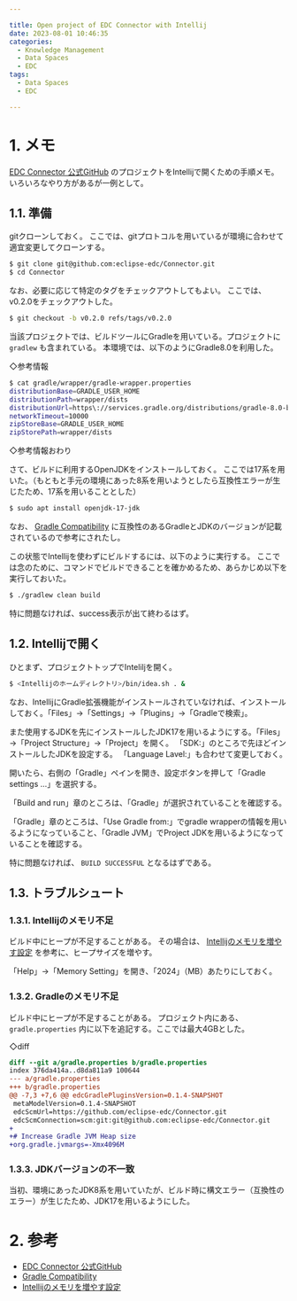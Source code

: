 ```yaml
---

title: Open project of EDC Connector with Intellij
date: 2023-08-01 10:46:35
categories:
  - Knowledge Management
  - Data Spaces
  - EDC
tags:
  - Data Spaces
  - EDC

---
```



# 1. メモ

[EDC Connector 公式GitHub] のプロジェクトをIntellijで開くための手順メモ。
いろいろなやり方があるが一例として。

## 1.1. 準備

gitクローンしておく。
ここでは、gitプロトコルを用いているが環境に合わせて適宜変更してクローンする。

```bash
$ git clone git@github.com:eclipse-edc/Connector.git
$ cd Connector
```

なお、必要に応じて特定のタグをチェックアウトしてもよい。
ここでは、v0.2.0をチェックアウトした。

```bash
$ git checkout -b v0.2.0 refs/tags/v0.2.0
```

当該プロジェクトでは、ビルドツールにGradleを用いている。プロジェクトに `gradlew` も含まれている。
本環境では、以下のようにGradle8.0を利用した。

◇参考情報

```bash
$ cat gradle/wrapper/gradle-wrapper.properties
distributionBase=GRADLE_USER_HOME
distributionPath=wrapper/dists
distributionUrl=https\://services.gradle.org/distributions/gradle-8.0-bin.zip
networkTimeout=10000
zipStoreBase=GRADLE_USER_HOME
zipStorePath=wrapper/dists
```

◇参考情報おわり

さて、ビルドに利用するOpenJDKをインストールしておく。
ここでは17系を用いた。（もともと手元の環境にあった8系を用いようとしたら互換性エラーが生じたため、17系を用いることとした）

```bash
$ sudo apt install openjdk-17-jdk
```

なお、 [Gradle Compatibility] に互換性のあるGradleとJDKのバージョンが記載されているので参考にされたし。

この状態でIntellijを使わずにビルドするには、以下のように実行する。
ここでは念のために、コマンドでビルドできることを確かめるため、あらかじめ以下を実行しておいた。

```bash
$ ./gradlew clean build
```

特に問題なければ、success表示が出て終わるはず。

## 1.2. Intellijで開く

ひとまず、プロジェクトトップでInteliljを開く。

```bash
$ <Intellijのホームディレクトリ>/bin/idea.sh . &
```

なお、IntellijにGradle拡張機能がインストールされていなければ、インストールしておく。「Files」→「Settings」→「Plugins」→「Gradleで検索」。

また使用するJDKを先にインストールしたJDK17を用いるようにする。「Files」→「Project Structure」→「Project」を開く。
「SDK:」のところで先ほどインストールしたJDKを設定する。
「Language Lavel:」も合わせて変更しておく。

開いたら、右側の「Gradle」ペインを開き、設定ボタンを押して「Gradle settings ...」を選択する。

「Build and run」章のところは、「Gradle」が選択されていることを確認する。

「Gradle」章のところは、「Use Gradle from:」でgradle wrapperの情報を用いるようになっていること、「Gradle JVM」でProject JDKを用いるようになっていることを確認する。

特に問題なければ、 `BUILD SUCCESSFUL` となるはずである。

## 1.3. トラブルシュート

### 1.3.1. Intellijのメモリ不足

ビルド中にヒープが不足することがある。
その場合は、 [Intellijのメモリを増やす設定] を参考に、ヒープサイズを増やす。

「Help」→「Memory Setting」を開き、「2024」（MB）あたりにしておく。

### 1.3.2. Gradleのメモリ不足

ビルド中にヒープが不足することがある。
プロジェクト内にある、 `gradle.properties` 内に以下を追記する。ここでは最大4GBとした。

◇diff
```diff
diff --git a/gradle.properties b/gradle.properties
index 376da414a..d8da811a9 100644
--- a/gradle.properties
+++ b/gradle.properties
@@ -7,3 +7,6 @@ edcGradlePluginsVersion=0.1.4-SNAPSHOT
 metaModelVersion=0.1.4-SNAPSHOT
 edcScmUrl=https://github.com/eclipse-edc/Connector.git
 edcScmConnection=scm:git:git@github.com:eclipse-edc/Connector.git
+
+# Increase Gradle JVM Heap size
+org.gradle.jvmargs=-Xmx4096M
```

### 1.3.3. JDKバージョンの不一致

当初、環境にあったJDK8系を用いていたが、ビルド時に構文エラー（互換性のエラー）が生じたため、JDK17を用いるようにした。

# 2. 参考

* [EDC Connector 公式GitHub]
* [Gradle Compatibility]
* [Intellijのメモリを増やす設定]

[EDC Connector 公式GitHub]: https://github.com/eclipse-edc/Connector
[Gradle Compatibility]: https://docs.gradle.org/current/userguide/compatibility.html
[Intellijのメモリを増やす設定]: https://www.jetbrains.com/help/idea/increasing-memory-heap.html


<!-- vim: set et tw=0 ts=2 sw=2: -->
